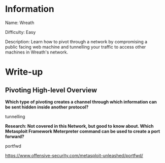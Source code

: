 # Information

Name: Wreath

Difficulty: Easy

Description: Learn how to pivot through a network by compromising a public facing web machine and tunnelling your traffic to access other machines in Wreath's network.

# Write-up

## Pivoting High-level Overview

**Which type of pivoting creates a channel through which information can be sent hidden inside another protocol?**

tunnelling

**Research: Not covered in this Network, but good to know about. Which Metasploit Framework Meterpreter command can be used to create a port forward?**

portfwd

https://www.offensive-security.com/metasploit-unleashed/portfwd/
